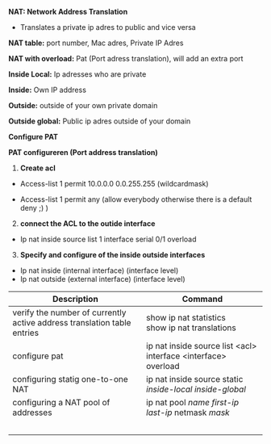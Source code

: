 

**NAT: Network Address Translation** 

- Translates a private ip adres to public and vice versa

**NAT table:** port number, Mac adres, Private IP Adres 

**NAT with overload:** Pat (Port adress translation), will add an extra port

**Inside Local:** Ip adresses who are private

**Inside:** Own IP address

**Outside:** outside of your own private domain

**Outside global:** Public ip adres outside of your domain



**Configure PAT**

**PAT configureren (Port address translation)** 

1. **Create acl** 

- Access-list 1 permit 10.0.0.0 0.0.255.255 (wildcardmask) 

- Access-list 1 permit any (allow everybody otherwise there is a default deny ;) ) 
  
2. **connect the ACL to the outide interface**

- Ip nat inside source list 1 interface serial 0/1 overload 

3. **Specify and configure of the inside outside interfaces** 

- Ip nat inside (internal interface) (interface level) 
- Ip nat outside (external interface) (interface level) 

 



| Description                                                  | Command                                                      |
| ------------------------------------------------------------ | ------------------------------------------------------------ |
| verify the number of currently active address translation table entries | show ip nat statistics <br />show ip nat translations        |
| configure pat                                                | ip nat inside source list \<acl> interface \<interface> overload |
| configuring statig one-to-one NAT                            | ip nat inside source static *inside-local inside-global*     |
| configuring a NAT pool of addresses                          | ip nat pool *name first-ip last-ip* netmask *mask*           |
|                                                              |                                                              |
|                                                              |                                                              |
|                                                              |                                                              |
|                                                              |                                                              |
|                                                              |                                                              |


